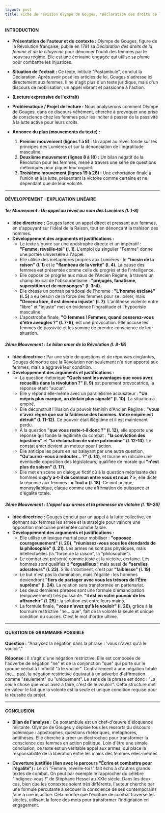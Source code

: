 ```yaml
---
layout: post
title: Fiche de révision Olympe de Gouges, *Déclaration des droits de la femme et de la citoyenne* (1791) - Postambule
---
```


#### **INTRODUCTION**

*   **Présentation de l'auteur et du contexte :** Olympe de Gouges, figure de la Révolution française, publie en 1791 sa *Déclaration des droits de la femme et de la citoyenne* pour dénoncer l'oubli des femmes par le nouveau régime. Elle est une écrivaine engagée qui utilise sa plume pour combattre les injustices.

*   **Situation de l'extrait :** Ce texte, intitulé "Postambule", conclut la Déclaration. Après avoir posé les articles de loi, Gouges s'adresse ici directement aux femmes. Il ne s'agit plus d'un texte juridique, mais d'un discours de mobilisation, un appel vibrant et passionné à l'action.

*   **(Lecture expressive de l'extrait)**

*   **Problématique / Projet de lecture :** Nous analyserons comment Olympe de Gouges, dans ce discours véhément, cherche à provoquer une prise de conscience chez les femmes pour les inciter à passer de la passivité à la lutte active pour leurs droits.

*   **Annonce du plan (mouvements du texte) :**
    1.  **Premier mouvement (lignes 1 à 8) :** Un appel au réveil fondé sur les principes des Lumières et sur la dénonciation de l'ingratitude masculine.
    2.  **Deuxième mouvement (lignes 8 à 18) :** Un bilan négatif de la Révolution pour les femmes, mené à travers une série de questions rhétoriques pour piquer leur orgueil.
    3.  **Troisième mouvement (lignes 19 à 26) :** Une exhortation finale à l'union et à la lutte, présentant la victoire comme certaine et ne dépendant que de leur volonté.

---

#### **DÉVELOPPEMENT : EXPLICATION LINÉAIRE**

##### **1er Mouvement : Un appel au réveil au nom des Lumières (l. 1-8)**

*   **Idée directrice :** Gouges lance un appel direct et pressant aux femmes, en s'appuyant sur l'idéal de la Raison, tout en dénonçant la trahison des hommes.
*   **Développement des arguments et justifications :**
    *   Le texte s'ouvre sur une apostrophe directe et un impératif : **"Femme, réveille-toi" (l. 1)**. L'emploi du singulier "Femme" donne une portée universelle à l'appel.
    *   Elle utilise des métaphores propres aux Lumières : le **"tocsin de la raison" (l. 1)** et le **"flambeau de la vérité" (l. 4)**. La cause des femmes est présentée comme celle du progrès et de l'intelligence.
    *   Elle oppose ce progrès aux maux de l'Ancien Régime, à travers un champ lexical de l'obscurantisme : **"préjugés, fanatisme, superstition et de mensonges" (l. 3-4)**.
    *   Elle dresse un portrait paradoxal de l'homme : **"L'homme esclave" (l. 5)** a eu besoin de la force des femmes pour se libérer, mais **"Devenu libre, il est devenu injuste" (l. 7)**. L'antithèse violente entre "libre" et "injuste" met en évidence l'ingratitude et l'hypocrisie masculine.
    *   L'apostrophe finale, **"O femmes ! Femmes, quand cesserez-vous d'être aveugles ?" (l. 7-8)**, est une provocation. Elle accuse les femmes de passivité et les somme de prendre conscience de leur situation.

##### **2ème Mouvement : Le bilan amer de la Révolution (l. 8-18)**

*   **Idée directrice :** Par une série de questions et de réponses cinglantes, Gouges démontre que la Révolution non seulement n'a rien apporté aux femmes, mais a aggravé leur condition.
*   **Développement des arguments et justifications :**
    *   La question rhétorique **"Quels sont les avantages que vous avez recueillis dans la révolution ?" (l. 9)** est purement provocatrice, la réponse étant "aucun".
    *   Elle y répond elle-même avec un parallélisme accusateur : **"Un mépris plus marqué, un dédain plus signalé" (l. 10)**. La situation a empiré.
    *   Elle déconstruit l'illusion du pouvoir féminin d'Ancien Régime : **"vous n'avez régné que sur la faiblesse des hommes. Votre empire est détruit" (l. 11-12)**. Ce pouvoir était illégitime et il est maintenant perdu.
    *   À la question **"que vous reste-t-il donc ?" (l. 12)**, elle apporte une réponse qui fonde la légitimité du combat : **"la conviction des injustices"** et **"la réclamation de votre patrimoine" (l. 12-13)**. Le constat amer devient un moteur pour l'action.
    *   Elle anticipe les peurs en les balayant par une autre question, **"Qu'auriez-vous à redouter... ?" (l. 14)**, et tourne en ridicule une éventuelle opposition des législateurs, qualifiée de morale qui **"n'est plus de saison" (l. 17)**.
    *   Elle met en scène un dialogue fictif où à la question méprisante des hommes **« qu'y a-t-il de commun entre vous et nous ? »**, elle dicte la réponse aux femmes : **« Tout » (l. 18)**. Ce mot unique, monosyllabique, claque comme une affirmation de puissance et d'égalité totale.

##### **3ème Mouvement : L'appel aux armes et la promesse de victoire (l. 19-26)**

*   **Idée directrice :** Gouges conclut par un appel à la lutte collective, en donnant aux femmes les armes et la stratégie pour vaincre une opposition masculine présentée comme faible.
*   **Développement des arguments et justifications :**
    *   Elle utilise un lexique martial pour mobiliser : **"opposez courageusement" (l. 20)**, **"réunissez-vous sous les étendards de la philosophie" (l. 21)**. Les armes ne sont pas physiques, mais intellectuelles (la "force de la raison", la "philosophie").
    *   Le combat est présenté comme juste et la victoire, certaine. Les hommes sont qualifiés d'**"orgueilleux"** mais aussi de **"serviles adorateurs" (l. 23)**. S'ils s'obstinent, c'est par **"faiblesse" (l. 19)**.
    *   Le but n'est pas la domination, mais l'égalité : les hommes deviendront **"fiers de partager avec vous les trésors de l'Être suprême" (l. 24)**. La relation sera transformée en partenariat.
    *   Les deux dernières phrases sont une formule d'émancipation (empowerment) très puissante. **"il est en votre pouvoir de les affranchir" (l. 25)** : la solution est entre leurs mains.
    *   La formule finale, **"vous n'avez qu'à le vouloir" (l. 26)**, grâce à la tournure restrictive "ne... que", fait de la volonté la seule et unique condition du succès. C'est le mot d'ordre ultime.

---

#### **QUESTION DE GRAMMAIRE POSSIBLE**

**Question :** "Analysez la négation dans la phrase : 'vous n'avez qu'à le vouloir'."

**Réponse :** Il s'agit d'une négation restrictive. Elle est composée de l'adverbe de négation "ne" et de la conjonction "que" qui porte sur le groupe verbal à l'infinitif "à le vouloir". Contrairement à une négation totale (ne... pas), la négation restrictive équivaut à un adverbe d'affirmation comme "seulement" ou "uniquement". Le sens de la phrase est donc : "La seule chose que vous avez à faire, c'est de le vouloir". Cette structure met en valeur le fait que la volonté est la seule et unique condition requise pour la réussite du projet.

---

#### **CONCLUSION**

*   **Bilan de l'analyse :** Ce postambule est un chef-d'œuvre d'éloquence militante. Olympe de Gouges y déploie tous les ressorts du discours polémique : apostrophes, questions rhétoriques, métaphores, antithèses. Elle cherche à créer un électrochoc pour transformer la conscience des femmes en action politique. Loin d'être une simple conclusion, ce texte est un véritable appel aux armes, qui place la responsabilité de la libération entre les mains des femmes elles-mêmes.

*   **Ouverture justifiée (lien avec le parcours "Écrire et combattre pour l'égalité") :** Le cri "Femme, réveille-toi !" fait écho à d'autres grands textes de combat. On peut par exemple le rapprocher du célèbre "Indignez-vous !" de Stéphane Hessel au XXIe siècle. Dans les deux cas, bien que les contextes soient très différents, l'auteur cherche par une formule percutante à secouer la conscience de ses contemporains face à une injustice. Cela montre que l'écriture de combat traverse les siècles, utilisant la force des mots pour transformer l'indignation en engagement.
